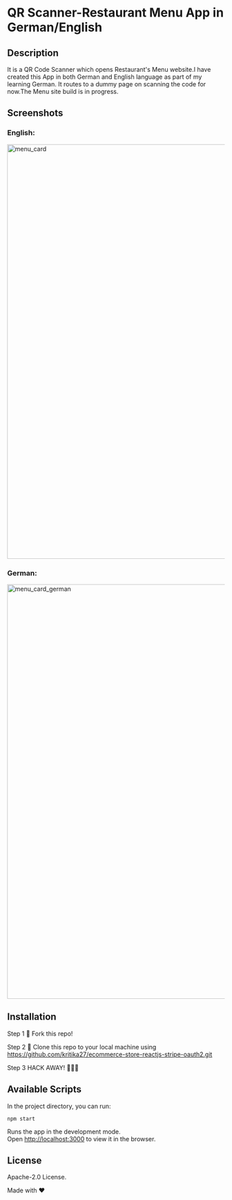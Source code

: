 # QR Scanner-Restaurant Menu App in German/English

## Description

It is a QR Code Scanner which opens Restaurant's Menu website.I have created this App in both German and English language as part of my learning German.
It routes to a dummy page on scanning the code for now.The Menu site build is in progress.

## Screenshots

### English:

<img width="960" alt="menu_card" src="https://user-images.githubusercontent.com/4997491/203245224-bb095a15-0ea1-4844-a23b-726dbe822ad5.PNG">


### German:

<img width="960" alt="menu_card_german" src="https://user-images.githubusercontent.com/4997491/203246151-036e716e-71f1-4e36-8e1d-63188498c3c4.PNG">

## Installation

Step 1
🍴 Fork this repo!

Step 2
👯 Clone this repo to your local machine using https://github.com/kritika27/ecommerce-store-reactjs-stripe-oauth2.git

Step 3
HACK AWAY! 🔨🔨🔨

## Available Scripts

In the project directory, you can run:

`npm start`

Runs the app in the development mode.<br />
Open [http://localhost:3000](http://localhost:3000) to view it in the browser.

## License

Apache-2.0 License.

Made with ❤


